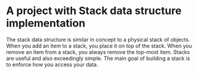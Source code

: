 # A project with Stack data structure implementation

The stack data structure is similar in concept to a physical stack of objects. When you add an item to a stack, you place it on top of the stack. When you remove an item from a stack, you always remove the top-most item. Stacks are useful and also exceedingly simple. The main goal of building a stack is to enforce how you access your data.
